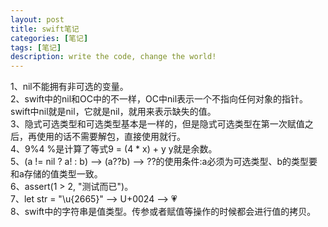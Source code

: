 ```yaml
---
layout: post
title: swift笔记
categories: [笔记]
tags: [笔记]
description: write the code, change the world!
---
```

1、nil不能拥有非可选的变量。<br/>
2、swift中的nil和OC中的不一样，OC中nil表示一个不指向任何对象的指针。swift中nil就是nil，它就是nil，就用来表示缺失的值。<br/>
3、隐式可选类型和可选类型基本是一样的，但是隐式可选类型在第一次赋值之后，再使用的话不需要解包，直接使用就行。<br/>
4、9%4 %是计算了等式9 = (4 * x) + y   y就是余数。<br/>
5、(a != nil ? a! : b) --> (a??b) --> ??的使用条件:a必须为可选类型、b的类型要和a存储的值类型一致。<br/>
6、assert(1 > 2, "测试而已")。<br/>
7、let str = "\u{2665}" --> U+0024 --> 💗<br/>
8、swift中的字符串是值类型。传参或者赋值等操作的时候都会进行值的拷贝。<br/><br/>